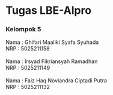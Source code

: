 # Tugas LBE-Alpro

### Kelompok 5
Nama     : Ghifari Maaliki Syafa Syuhada<br />
NRP      : 5025211158<br />
<br />
Nama     : Irsyad Fikriansyah Ramadhan<br />
NRP      : 5025211149<br />
<br />
Nama     : Faiz Haq Noviandra Ciptadi Putra<br />
NRP      : 5025211132<br />
<br />

